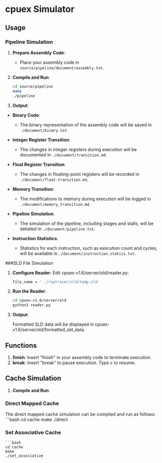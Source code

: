 # cpuex Simulator

## Usage

### Pipeline Simulation

1. **Prepare Assembly Code**:
   - Place your assembly code in `source/pipeline/document/assembly.txt`.

2. **Compile and Run**:
   ```bash
   cd source/pipeline
   make
   ./pipeline

3. **Output**:

- **Binary Code**:
  - The binary representation of the assembly code will be saved in `./document/binary.txt`.

- **Integer Register Transition**:
  - The changes in integer registers during execution will be documented in `./document/transition.md`.

- **Float Register Transition**:
  - The changes in floating-point registers will be recorded in `./document/float-transition.md`.

- **Memory Transition**:
  - The modifications to memory during execution will be logged in `./document/memory_transition.md`.

- **Pipeline Simulation**:
  - The simulation of the pipeline, including stages and stalls, will be detailed in `./document/pipeline.txt`.

- **Instruction Statistics**:
  - Statistics for each instruction, such as execution count and cycles, will be available in `./document/instruction_statics.txt`.



###SLD File Simulation

1. **Configure Reader**:
    Edit cpuex-v1.6/server/old/reader.py:
    ```bash
    file_name = '../raytracer/sld/temp.sld'

2. **Run the Reader**:
    ```bash
    cd cpuex-v1.6/server/old
    python3 reader.py

3. **Output**:

    Formatted SLD data will be displayed in cpuex-v1.6/server/old/formatted_sld_data.

## Functions

1. **finish**:
 Insert "finish" in your assembly code to terminate execution.
2. **break**:
 Insert "break" to pause execution. Type c to resume.

## Cache Simulation

1. **Compile and Run**:
  ### Direct Mapped Cache
  The direct mapped cache simulation can be complied and run as follows:
    ```bash
    cd cache
    make
    ./direct
  
  ### Set Associative Cache
    ```bash
    cd cache
    make
    ./set_associative
